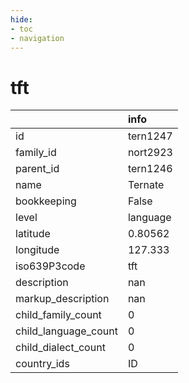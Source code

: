 ```yaml
---
hide:
- toc
- navigation
---
```

# tft
|                      | info     |
|:---------------------|:---------|
| id                   | tern1247 |
| family_id            | nort2923 |
| parent_id            | tern1246 |
| name                 | Ternate  |
| bookkeeping          | False    |
| level                | language |
| latitude             | 0.80562  |
| longitude            | 127.333  |
| iso639P3code         | tft      |
| description          | nan      |
| markup_description   | nan      |
| child_family_count   | 0        |
| child_language_count | 0        |
| child_dialect_count  | 0        |
| country_ids          | ID       |
